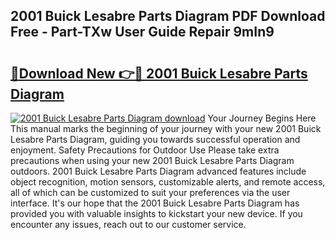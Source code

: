 ## 2001 Buick Lesabre Parts Diagram PDF Download Free - Part-TXw User Guide Repair 9mIn9

# <h2><a href="http://dfq432j.blite.top/?on=2001+Buick+Lesabre+Parts+Diagram">🔗Download New 👉🔴 2001 Buick Lesabre Parts Diagram</a></h2>

[![2001 Buick Lesabre Parts Diagram download](https://i.imgur.com/lujVjoI.png)](http://dfq432j.blite.top/?on=2001+Buick+Lesabre+Parts+Diagram)
Your Journey Begins Here This manual marks the beginning of your journey with your new 2001 Buick Lesabre Parts Diagram, guiding you towards successful operation and enjoyment. Safety Precautions for Outdoor Use Please take extra precautions when using your new 2001 Buick Lesabre Parts Diagram outdoors. 2001 Buick Lesabre Parts Diagram advanced features include object recognition, motion sensors, customizable alerts, and remote access, all of which can be customized to suit your preferences via the user interface. It's our hope that the 2001 Buick Lesabre Parts Diagram has provided you with valuable insights to kickstart your new device. If you encounter any issues, reach out to our customer service.
